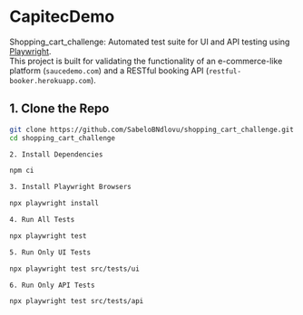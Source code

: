 # CapitecDemo
Shopping_cart_challenge:
Automated test suite for UI and API testing using [Playwright](https://playwright.dev).  
This project is built for validating the functionality of an e-commerce-like platform (`saucedemo.com`) and a RESTful booking API (`restful-booker.herokuapp.com`).

## 1. Clone the Repo

```bash
git clone https://github.com/SabeloBNdlovu/shopping_cart_challenge.git
cd shopping_cart_challenge

2. Install Dependencies

npm ci

3. Install Playwright Browsers

npx playwright install

4. Run All Tests

npx playwright test

5. Run Only UI Tests

npx playwright test src/tests/ui

6. Run Only API Tests

npx playwright test src/tests/api